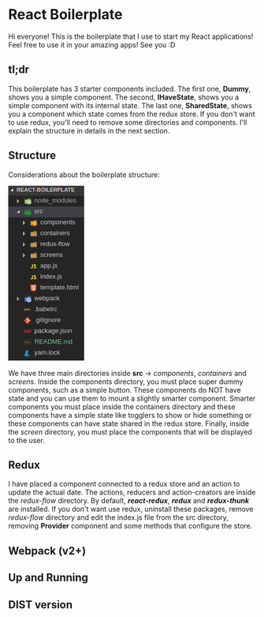 # React Boilerplate

Hi everyone! This is the boilerplate that I use to start my React applications! Feel free to use it in your amazing apps! See you :D

## tl;dr
This boilerplate has 3 starter components included. The first one, **Dummy**, shows you a simple component. The second, **IHaveState**, shows you a simple component with its internal state. The last one, **SharedState**, shows you a component which state comes from the redux store. If you don't want to use redux, you'll need to remove some directories and components. I'll explain the structure in details in the next section.

## Structure
Considerations about the boilerplate structure:

![](https://github.com/MarcelLZ/react-boilerplate/blob/master/assets/general_structure.png)

We have three main directories inside **src** -> *components*, *containers* and *screens*. Inside the components directory, you must place super dummy components, such as a simple button. These components do NOT have state and you can use them to mount a slightly smarter component. Smarter components you must place inside the containers directory and these components have a simple state like togglers to show or hide something or these components can have state shared in the redux store. Finally, inside the *screen* directory, you must place the components that will be displayed to the user.

## Redux
I have placed a component connected to a redux store and an action to update the actual date. The actions, reducers and action-creators are inside the *redux-flow* directory. By default, ***react-redux***, ***redux*** and ***redux-thunk*** are installed. If you don't want use redux, uninstall these packages, remove *redux-flow* directory and edit the index.js file from the src directory, removing **Provider** component and some methods that configure the store.

## Webpack (v2+)

## Up and Running

## DIST version
